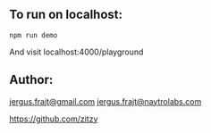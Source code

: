 ## To run on localhost:

    npm run demo

And visit localhost:4000/playground

## Author:

jergus.frajt@gmail.com
jergus.frajt@naytrolabs.com

https://github.com/zitzy

